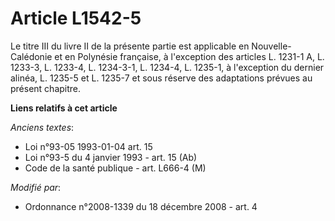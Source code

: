 # Article L1542-5

Le titre III du livre II de la présente partie est applicable en Nouvelle-Calédonie et en Polynésie française, à l'exception
des articles L. 1231-1 A, L. 1233-3, L. 1233-4, L. 1234-3-1, L. 1234-4, L. 1235-1, à l'exception du dernier alinéa, L. 1235-5
et L. 1235-7 et sous réserve des adaptations prévues au présent chapitre.

**Liens relatifs à cet article**

_Anciens textes_:

  - Loi n°93-05 1993-01-04 art. 15
  - Loi n°93-5 du 4 janvier 1993 - art. 15 (Ab)
  - Code de la santé publique - art. L666-4 (M)

_Modifié par_:

  - Ordonnance n°2008-1339 du 18 décembre 2008 - art. 4
